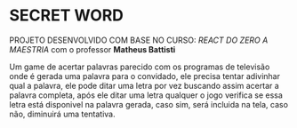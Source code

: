 # SECRET WORD

PROJETO DESENVOLVIDO COM BASE NO CURSO: _REACT DO ZERO A MAESTRIA_ com o professor **Matheus Battisti**

Um game de acertar palavras parecido com os programas de televisão onde é gerada uma palavra para o convidado, ele precisa tentar adivinhar qual a palavra, ele pode ditar uma letra por vez buscando assim acertar a palavra completa, após ele ditar uma letra qualquer o jogo verifica se essa letra está disponivel na palavra gerada, caso sim, será incluida na tela, caso não, diminuirá uma tentativa.
